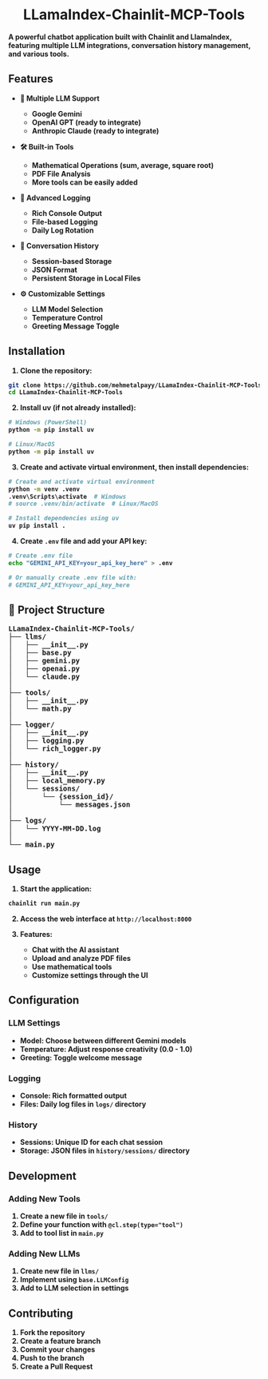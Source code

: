 <h1 align="center"><strong>LLamaIndex-Chainlit-MCP-Tools <strong></h1>

A powerful chatbot application built with Chainlit and LlamaIndex, featuring multiple LLM integrations, conversation history management, and various tools.

## Features

- 🤖 Multiple LLM Support
  - Google Gemini
  - OpenAI GPT (ready to integrate)
  - Anthropic Claude (ready to integrate)

- 🛠️ Built-in Tools
  - Mathematical Operations (sum, average, square root)
  - PDF File Analysis
  - More tools can be easily added

- 📝 Advanced Logging
  - Rich Console Output
  - File-based Logging
  - Daily Log Rotation

- 💾 Conversation History
  - Session-based Storage
  - JSON Format
  - Persistent Storage in Local Files

- ⚙️ Customizable Settings
  - LLM Model Selection
  - Temperature Control
  - Greeting Message Toggle

## Installation

1. Clone the repository:
```bash
git clone https://github.com/mehmetalpayy/LLamaIndex-Chainlit-MCP-Tools.git
cd LLamaIndex-Chainlit-MCP-Tools
```

2. Install uv (if not already installed):
```bash
# Windows (PowerShell)
python -m pip install uv

# Linux/MacOS
python -m pip install uv
```

3. Create and activate virtual environment, then install dependencies:
```bash
# Create and activate virtual environment
python -m venv .venv
.venv\Scripts\activate  # Windows
# source .venv/bin/activate  # Linux/MacOS

# Install dependencies using uv
uv pip install .
```

4. Create `.env` file and add your API key:
```bash
# Create .env file
echo "GEMINI_API_KEY=your_api_key_here" > .env

# Or manually create .env file with:
# GEMINI_API_KEY=your_api_key_here
```

<h2>📁 Project Structure</h2>

<pre>
LLamaIndex-Chainlit-MCP-Tools/
├── llms/
│   ├── __init__.py
│   ├── base.py
│   ├── gemini.py
│   ├── openai.py
│   └── claude.py
│
├── tools/
│   ├── __init__.py
│   └── math.py
│
├── logger/
│   ├── __init__.py
│   ├── logging.py
│   └── rich_logger.py
│
├── history/
│   ├── __init__.py
│   ├── local_memory.py
│   └── sessions/
│       └── {session_id}/
│           └── messages.json
│
├── logs/
│   └── YYYY-MM-DD.log
│
└── main.py
</pre>


## Usage

1. Start the application:
```bash
chainlit run main.py
```

2. Access the web interface at `http://localhost:8000`

3. Features:
   - Chat with the AI assistant
   - Upload and analyze PDF files
   - Use mathematical tools
   - Customize settings through the UI

## Configuration

### LLM Settings
- Model: Choose between different Gemini models
- Temperature: Adjust response creativity (0.0 - 1.0)
- Greeting: Toggle welcome message

### Logging
- Console: Rich formatted output
- Files: Daily log files in `logs/` directory

### History
- Sessions: Unique ID for each chat session
- Storage: JSON files in `history/sessions/` directory

## Development

### Adding New Tools
1. Create a new file in `tools/`
2. Define your function with `@cl.step(type="tool")`
3. Add to tool list in `main.py`

### Adding New LLMs
1. Create new file in `llms/`
2. Implement using `base.LLMConfig`
3. Add to LLM selection in settings

## Contributing

1. Fork the repository
2. Create a feature branch
3. Commit your changes
4. Push to the branch
5. Create a Pull Request